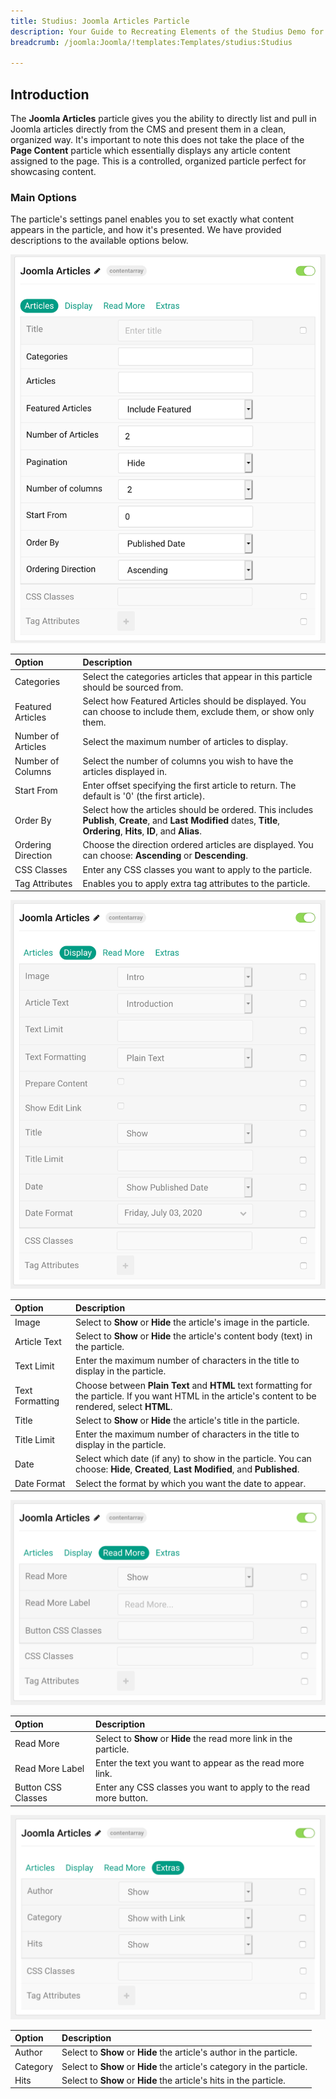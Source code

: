 ```yaml
---
title: Studius: Joomla Articles Particle
description: Your Guide to Recreating Elements of the Studius Demo for Joomla
breadcrumb: /joomla:Joomla/!templates:Templates/studius:Studius

---
```


## Introduction

The **Joomla Articles** particle gives you the ability to directly list and pull in Joomla articles directly from the CMS and present them in a clean, organized way. It's important to note this does not take the place of the **Page Content** particle which essentially displays any article content assigned to the page. This is a controlled, organized particle perfect for showcasing content.

### Main Options 

The particle's settings panel enables you to set exactly what content appears in the particle, and how it's presented. We have provided descriptions to the available options below.

![](assets/particle_joomla2.png)

| Option             | Description                                                                                                                                                              |
| :-----             | :-----                                                                                                                                                                   |
| Categories         | Select the categories articles that appear in this particle should be sourced from.                                                                                      |
| Featured Articles  | Select how Featured Articles should be displayed. You can choose to include them, exclude them, or show only them.                                                       |
| Number of Articles | Select the maximum number of articles to display.                                                                                                                        |
| Number of Columns  | Select the number of columns you wish to have the articles displayed in.                                                                                                 |
| Start From         | Enter offset specifying the first article to return. The default is '0' (the first article).                                                                             |
| Order By           | Select how the articles should be ordered. This includes **Publish**, **Create**, and **Last Modified** dates, **Title**, **Ordering**, **Hits**, **ID**, and **Alias**. |
| Ordering Direction | Choose the direction ordered articles are displayed. You can choose: **Ascending** or **Descending**.                                                                    |
| CSS Classes        | Enter any CSS classes you want to apply to the particle.                                                                                                                 |
| Tag Attributes     | Enables you to apply extra tag attributes to the particle.                                                                                                               |

![](assets/particle_joomla3.png)

| Option          | Description                                                                                                                                             |
| :-----          | :-----                                                                                                                                                  |
| Image           | Select to **Show** or **Hide** the article's image in the particle.                                                                                     |
| Article Text    | Select to **Show** or **Hide** the article's content body (text) in the particle.                                                                       |
| Text Limit      | Enter the maximum number of characters in the title to display in the particle.                                                                         |
| Text Formatting | Choose between **Plain Text** and **HTML** text formatting for the particle. If you want HTML in the article's content to be rendered, select **HTML**. |
| Title           | Select to **Show** or **Hide** the article's title in the particle.                                                                                     |
| Title Limit     | Enter the maximum number of characters in the title to display in the particle.                                                                         |
| Date            | Select which date (if any) to show in the particle. You can choose: **Hide**, **Created**, **Last Modified**, and **Published**.                        |
| Date Format     | Select the format by which you want the date to appear.                                                                                                 |

![](assets/particle_joomla4.png)

| Option             | Description                                                        |
| :-----             | :-----                                                             |
| Read More          | Select to **Show** or **Hide** the read more link in the particle. |
| Read More Label    | Enter the text you want to appear as the read more link.           |
| Button CSS Classes | Enter any CSS classes you want to apply to the read more button.   |

![](assets/particle_joomla5.png)

| Option   | Description                                                            |
| :-----   | :-----                                                                 |
| Author   | Select to **Show** or **Hide** the article's author in the particle.   |
| Category | Select to **Show** or **Hide** the article's category in the particle. |
| Hits     | Select to **Show** or **Hide** the article's hits in the particle.     |